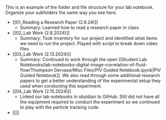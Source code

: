 This is an example of the folder and file structure for your lab notebook.  Organize your subfolders the same way you see here.

* [[01_Reading a Research Paper (2.6.24)]]
	* Summary: Learned how to read a research paper in class.
* [[02_Lab Work (2.8.2024)]]
	* Summary: Took inventory for our project and identified what items we need to run the project. Played with script to break down video files
* [[03_Lab Work (2.13.2024)]]
	* Summary: Continued to work through the open [[Student Lab Notebooks/lab-notebooks-digital-image-correlation-of-fluid-flow/Thompson Gervase/Misc Files/PIV Guided Notebook.ipynb|PIV Guided Notebook]]. We also read through some additional research papers to get a better understanding of the experimental setup they used when conducting this experiment.
* [[04_Lab Work (2.15.2024)]]
	* Linked our lab notebooks in obsidian to GitHub. Still did not have all the equipment required to conduct the experiment so we continued to play with the particle tracking code.
* [[]]